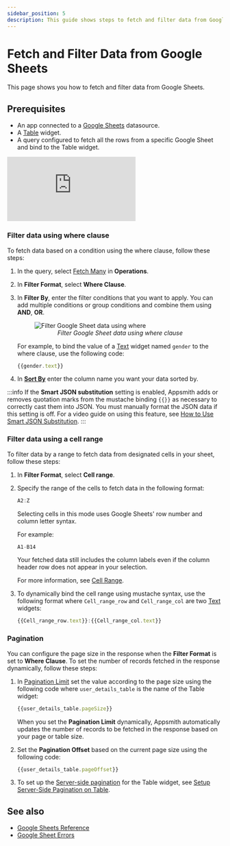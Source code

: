 ```yaml
---
sidebar_position: 5
description: This guide shows steps to fetch and filter data from Google Sheets.
---
```


# Fetch and Filter Data from Google Sheets

This page shows you how to fetch and filter data from Google Sheets.


## Prerequisites
- An app connected to a [Google Sheets](/connect-data/reference/querying-google-sheets) datasource.
- A [Table](/reference/widgets/table) widget.
- A query configured to fetch all the rows from a specific Google Sheet and bind to the Table widget.

<div style={{ position: "relative", paddingBottom: "calc(50.520833333333336% + 41px)", height: "0", width: "100%" }}>
  <iframe src="https://app.arcade.software/share/BBnwCjRn6wTKkPDVjCkZ" frameborder="0" loading="lazy" webkitallowfullscreen mozallowfullscreen allowfullscreen style={{ position: "absolute", top: "0", left: "0", width: "100%", height: "100%", colorScheme: "light" }} title="Appsmith | Connect Data">
  </iframe>
</div>

### Filter data using where clause
To fetch data based on a condition using the where clause, follow these steps:
1. In the query, select [Fetch Many](/connect-data/reference/querying-google-sheets#fetch-many) in **Operations**.
2. In **Filter Format**, select **Where Clause**.
3. In **Filter By**, enter the filter conditions that you want to apply.
   You can add multiple conditions or group conditions and combine them using **AND**, **OR**.

    <figure>
      <img src="/img/gsheet-data-filter.png" style= {{width:"700px", height:"auto"}} alt="Filter Google Sheet data using where"/>
      <figcaption align = "center"><i>Filter Google Sheet data using where clause</i></figcaption>
    </figure>

   For example, to bind the value of a [Text](/reference/widgets/text) widget named `gender` to the where clause, use the following code:
   ```jsx
   {{gender.text}}
   ```
4. In **[Sort By](/connect-data/reference/querying-google-sheets#sort-by)** enter the column name you want your data sorted by.
   
:::info
If the **Smart JSON substitution** setting is enabled, Appsmith adds or removes quotation marks from the mustache binding `{{}}` as necessary to correctly cast them into JSON. You must manually format the JSON data if this setting is off. For a video guide on using this feature, see [How to Use Smart JSON Substitution](https://www.youtube.com/watch?v=-Z3y-pdNhXc).
:::

### Filter data using a cell range
To filter data by a range to fetch data from designated cells in your sheet, follow these steps:
1. In **Filter Format**, select **Cell range**.
2. Specify the range of the cells to fetch data in the following format:
   ```jsx
   A2:Z
   ```
   Selecting cells in this mode uses Google Sheets' row number and column letter syntax.

   For example:
   ```jsx
   A1-B14
   ```
   Your fetched data still includes the column labels even if the column header row does not appear in your selection.
   
   For more information, see [Cell Range](/connect-data/reference/querying-google-sheets#cell-range).
3. To dynamically bind the cell range using mustache syntax, use the following format where `Cell_range_row` and `Cell_range_col` are two [Text](/reference/widgets/text) widgets:

   ```jsx
   {{Cell_range_row.text}}:{{Cell_range_col.text}}
   ```
### Pagination
You can configure the page size in the response when the **Filter Format** is set to **Where Clause**.
To set the number of records fetched in the response dynamically, follow these steps:
1. In [Pagination Limit](/connect-data/reference/querying-google-sheets#pagination-limit) set the value according to the page size using the following code where `user_details_table` is the name of the Table widget:

   ```jsx
   {{user_details_table.pageSize}}
   ```

   When you set the **Pagination Limit** dynamically, Appsmith automatically updates the number of records to be fetched in the response based on your page or table size.
2. Set the **Pagination Offset** based on the current page size using the following code:

   ```jsx
   {{user_details_table.pageOffset}}
   ```
3. To set up the [Server-side pagination](/reference/widgets/table#server-side-pagination-boolean) for the Table widget,
   see [Setup Server-Side Pagination on Table](/build-apps/how-to-guides/Server-side-pagination-in-table).

## See also
- [Google Sheets Reference](/connect-data/reference/querying-google-sheets)
- [Google Sheet Errors](/help-and-support/troubleshooting-guide/action-errors/google-sheets-plugin-errors)
